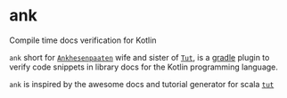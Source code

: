 # ank
Compile time docs verification for Kotlin

`ank` short for [`Ankhesenpaaten`](https://en.wikipedia.org/wiki/Ankhesenamun) wife and sister of [`Tut`](https://en.wikipedia.org/wiki/Tutankhamun), is a [gradle](https://gradle.org/) plugin to verify code snippets in library docs for the Kotlin programming language. 

`ank` is inspired by the awesome docs and tutorial generator for scala [`tut`](https://github.com/tpolecat/tut)
